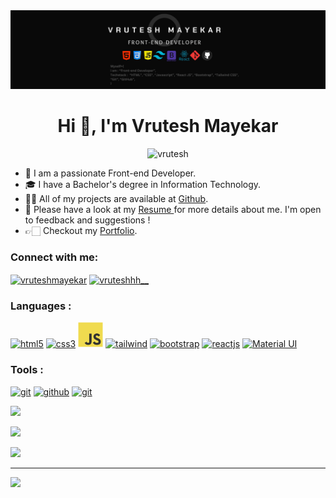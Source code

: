 <div align="center"><img src="https://github.com/Vrutesh/Vrutesh/blob/main/banner.png"></div>
<h1 align="center">Hi 👋, I'm Vrutesh Mayekar</h1>
<!-- <h3 align="center">I am a passionate Front-end Developer</h3> -->

<p align="center"><img src="https://komarev.com/ghpvc/?username=vrutesh&label=Profile%20views&color=0e75b6&style=flat" alt="vrutesh" /> </p>

- 👀 I am a passionate Front-end Developer.
- 🎓 I have a Bachelor's degree in Information Technology.
- 👨‍💻 All of my projects are available at <a href="https://github.com/Vrutesh">Github</a>.
- 📄 Please have a look at my <a href="https://drive.google.com/file/d/14PRPjCB78ciP8Qv1ckJicBTe-4ksaCtl/view?usp=sharing">Resume </a> for more details about me. I'm open to feedback and suggestions !
- 👉🏻 Checkout my <a href="https://vrutesh-portfolio.vercel.app/">Portfolio</a>.

<h3 align="left">Connect with me:</h3>
<p align="left">
<a href="https://linkedin.com/in/vruteshmayekar" target="blank"><img align="center" src="https://raw.githubusercontent.com/rahuldkjain/github-profile-readme-generator/master/src/images/icons/Social/linked-in-alt.svg" alt="vruteshmayekar" height="30" width="40" /></a>
<a href="https://instagram.com/vruteshhh__" target="blank"><img align="center" src="https://raw.githubusercontent.com/rahuldkjain/github-profile-readme-generator/master/src/images/icons/Social/instagram.svg" alt="vruteshhh__" height="30" width="40" /></a>
</p>

<h3 align="left">Languages :</h3>
<p align="left"><a href="https://www.w3.org/html/" target="_blank" rel="noreferrer"><img src="https://www.freepnglogos.com/uploads/html5-logo-png/html5-logo-html-logo-0.png" alt="html5" width="40" height="40"/></a> <a href="https://www.w3schools.com/css/" target="_blank" rel="noreferrer"><img src="https://img.icons8.com/?size=48&id=21278&format=png" alt="css3" width="50" height="45"/></a>  <a href="https://developer.mozilla.org/en-US/docs/Web/JavaScript" target="_blank" rel="noreferrer"><img src="https://raw.githubusercontent.com/devicons/devicon/master/icons/javascript/javascript-original.svg" alt="javascript" width="40" height="40"/></a> <a href="https://tailwindcss.com/" target="_blank" rel="noreferrer"><img src="https://www.vectorlogo.zone/logos/tailwindcss/tailwindcss-icon.svg" alt="tailwind" width="40" height="40"/></a>   <a href="https://getbootstrap.com" target="_blank" rel="noreferrer"><img src="https://uxwing.com/wp-content/themes/uxwing/download/brands-and-social-media/bootstrap-5-logo-icon.png"
" alt="bootstrap" width="40" height="40"/></a> <a href="https://legacy.reactjs.org/docs/getting-started.html" target="_blank" rel="noreferrer"><img src="https://www.vectorlogo.zone/logos/reactjs/reactjs-icon.svg" alt="reactjs" width="40" height="40"/></a> <a href="https://legacy.reactjs.org/docs/getting-started.html" target="_blank" rel="noreferrer"><img src="https://img.icons8.com/?size=48&id=gFw7X5Tbl3ss&format=png" alt="Material UI" width="40" height="40"/> </a>   </p>

<h3 align="left">Tools :</h3>
<p align="left"><a href="https://git-scm.com/" target="_blank" rel="noreferrer"><img src="https://www.vectorlogo.zone/logos/git-scm/git-scm-icon.svg" alt="git" width="40" height="40"/></a>  
<a href="https://docs.github.com/en" target="_blank" rel="noreferrer"><img src="https://www.vectorlogo.zone/logos/github/github-tile.svg" alt="github" width="40" height="40"/></a>
<a href="https://docs.gitlab.com/" target="_blank" rel="noreferrer"><img src="https://www.vectorlogo.zone/logos/gitlab/gitlab-icon.svg" alt="git" width="40" height="40"/></a></p>


  
![](https://github-readme-stats.vercel.app/api?username=vrutesh&theme=dark&hide_border=false&include_all_commits=false&count_private=false)

  
![](https://github-readme-streak-stats.herokuapp.com/?user=vrutesh&theme=dark&hide_border=false)

![](https://github-readme-stats.vercel.app/api/top-langs/?username=vrutesh&theme=dark&hide_border=false&include_all_commits=false&count_private=false&layout=compact)

---
[![](https://visitcount.itsvg.in/api?id=vrutesh&icon=0&color=0)](https://visitcount.itsvg.in)



